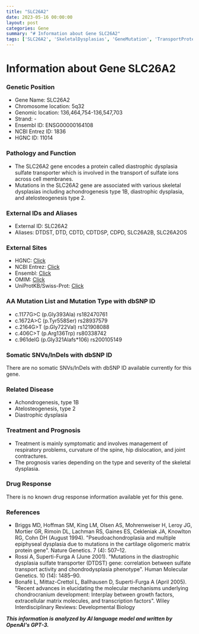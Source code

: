 ```yaml
---
title: "SLC26A2"
date: 2023-05-16 00:00:00
layout: post
categories: Gene
summary: "# Information about Gene SLC26A2"
tags: ['SLC26A2', 'SkeletalDysplasias', 'GeneMutation', 'TransportProtein', 'Chondrodysplasia', 'SymptomaticTreatment', 'Prognosis', 'ResearchReferences']
---
```


# Information about Gene SLC26A2

### Genetic Position
- Gene Name: SLC26A2
- Chromosome location: 5q32
- Genomic location: 136,464,754-136,547,703
- Strand: -
- Ensembl ID: ENSG00000164108
- NCBI Entrez ID: 1836
- HGNC ID: 11014

### Pathology and Function
- The SLC26A2 gene encodes a protein called diastrophic dysplasia sulfate transporter which is involved in the transport of sulfate ions across cell membranes.
- Mutations in the SLC26A2 gene are associated with various skeletal dysplasias including achondrogenesis type 1B, diastrophic dysplasia, and atelosteogenesis type 2.

### External IDs and Aliases
- External ID: SLC26A2
- Aliases: DTDST, DTD, CDTD, CDTDSP, CDPD, SLC26A2B, SLC26A2OS

### External Sites
- HGNC: [Click](https://www.genenames.org/data/gene-symbol-report/#!/hgnc_id/HGNC:11014)
- NCBI Entrez: [Click](https://www.ncbi.nlm.nih.gov/gene/1836)
- Ensembl: [Click](https://www.ensembl.org/Homo_sapiens/Gene/Summary?g=ENSG00000164108)
- OMIM: [Click](https://www.omim.org/entry/606718)
- UniProtKB/Swiss-Prot: [Click](https://www.uniprot.org/uniprot/O94952)

### AA Mutation List and Mutation Type with dbSNP ID
- c.1177G>C (p.Gly393Ala) rs182470761
- c.1672A>C (p.Tyr558Ser) rs28937579
- c.2164G>T (p.Gly722Val) rs121908088
- c.406C>T (p.Arg136Trp) rs80338742
- c.961delG (p.Gly321Alafs*106) rs200105149

### Somatic SNVs/InDels with dbSNP ID
There are no somatic SNVs/InDels with dbSNP ID available currently for this gene.

### Related Disease
- Achondrogenesis, type 1B
- Atelosteogenesis, type 2
- Diastrophic dysplasia

### Treatment and Prognosis
- Treatment is mainly symptomatic and involves management of respiratory problems, curvature of the spine, hip dislocation, and joint contractures.
- The prognosis varies depending on the type and severity of the skeletal dysplasia.

### Drug Response
There is no known drug response information available yet for this gene.

### References
- Briggs MD, Hoffman SM, King LM, Olsen AS, Mohrenweiser H, Leroy JG, Mortier GR, Rimoin DL, Lachman RS, Gaines ES, Cekleniak JA, Knowlton RG, Cohn DH (August 1994). "Pseudoachondroplasia and multiple epiphyseal dysplasia due to mutations in the cartilage oligomeric matrix protein gene". Nature Genetics. 7 (4): 507–12.
- Rossi A, Superti-Furga A (June 2001). "Mutations in the diastrophic dysplasia sulfate transporter (DTDST) gene: correlation between sulfate transport activity and chondrodysplasia phenotype". Human Molecular Genetics. 10 (14): 1485–90.
- Bonafé L, Mittaz-Crettol L, Ballhausen D, Superti-Furga A (April 2005). "Recent advances in elucidating the molecular mechanisms underlying chondrocranium development: Interplay between growth factors, extracellular matrix molecules, and transcription factors". Wiley Interdisciplinary Reviews: Developmental Biology

**_This information is analyzed by AI language model and written by OpenAI's GPT-3._**